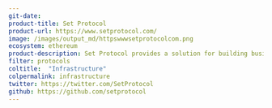 ```yaml
---
git-date:
product-title: Set Protocol
product-url: https://www.setprotocol.com/
image: /images/output_md/httpswwwsetprotocolcom.png
ecosystem: ethereum
product-description: Set Protocol provides a solution for building businesses utilizing tokenized baskets including decentralized brokerages, robo-advisors, and issuance order bulletin boards. [Interview with Set co-founder Inje Yeo](/tokensets).
filter: protocols
coltitle:  "Infrastructure"
colpermalink: infrastructure
twitter: https://twitter.com/SetProtocol
github: https://github.com/setprotocol
---
```

